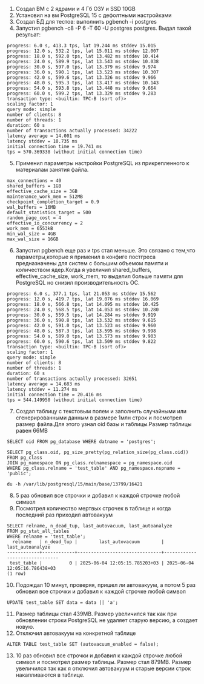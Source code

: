 
1. Создал  ВМ с 2 ядрами и 4 Гб ОЗУ и SSD 10GB
2. Установил на вм PostgreSQL 15 с дефолтными настройками
3. Создал БД для тестов: выполнить pgbench -i postgres
4. Запустил pgbench -c8 -P 6 -T 60 -U postgres postgres. Выдал такой резульат:
```
progress: 6.0 s, 413.3 tps, lat 19.244 ms stddev 15.015
progress: 12.0 s, 532.2 tps, lat 15.011 ms stddev 12.007
progress: 18.0 s, 592.0 tps, lat 13.482 ms stddev 10.414
progress: 24.0 s, 589.9 tps, lat 13.543 ms stddev 10.038
progress: 30.0 s, 597.0 tps, lat 13.379 ms stddev 9.974
progress: 36.0 s, 590.1 tps, lat 13.523 ms stddev 10.307
progress: 42.0 s, 599.6 tps, lat 13.326 ms stddev 9.966
progress: 48.0 s, 595.3 tps, lat 13.417 ms stddev 10.143
progress: 54.0 s, 593.8 tps, lat 13.448 ms stddev 9.664
progress: 60.0 s, 599.2 tps, lat 13.329 ms stddev 9.283
transaction type: <builtin: TPC-B (sort of)>
scaling factor: 1
query mode: simple
number of clients: 8
number of threads: 1
duration: 60 s
number of transactions actually processed: 34222
latency average = 14.001 ms
latency stddev = 10.735 ms
initial connection time = 19.741 ms
tps = 570.369338 (without initial connection time)
```
5. Применил параметры настройки PostgreSQL из прикрепленного к материалам занятия файла.
```
max_connections = 40
shared_buffers = 1GB
effective_cache_size = 3GB
maintenance_work_mem = 512MB
checkpoint_completion_target = 0.9
wal_buffers = 16MB
default_statistics_target = 500
random_page_cost = 4
effective_io_concurrency = 2
work_mem = 6553kB
min_wal_size = 4GB
max_wal_size = 16GB
```
6. Запустил pgbench еще раз и tps стал меньше. Это связано с тем,что параметры,которые я применил в конфиге постгреса предназначены для систем с большим объемом памяти и количеством ядер.Когда я увеличил shared_buffers, effective_cache_size, work_mem, то выделил больше памяти для PostgreSQL но снизил производительность OC.
```
progress: 6.0 s, 377.1 tps, lat 21.053 ms stddev 15.562
progress: 12.0 s, 419.7 tps, lat 19.076 ms stddev 16.069
progress: 18.0 s, 566.8 tps, lat 14.095 ms stddev 10.425
progress: 24.0 s, 568.5 tps, lat 14.053 ms stddev 10.280
progress: 30.0 s, 559.5 tps, lat 14.284 ms stddev 9.919
progress: 36.0 s, 590.8 tps, lat 13.532 ms stddev 9.615
progress: 42.0 s, 591.0 tps, lat 13.523 ms stddev 9.960
progress: 48.0 s, 587.3 tps, lat 13.595 ms stddev 9.998
progress: 54.0 s, 589.0 tps, lat 13.573 ms stddev 9.903
progress: 60.0 s, 590.6 tps, lat 13.509 ms stddev 9.822
transaction type: <builtin: TPC-B (sort of)>
scaling factor: 1
query mode: simple
number of clients: 8
number of threads: 1
duration: 60 s
number of transactions actually processed: 32651
latency average = 14.683 ms
latency stddev = 11.274 ms
initial connection time = 20.416 ms
tps = 544.149950 (without initial connection time)
```
7. Создал таблицу с текстовым полем и заполнить случайными или сгенерированными данным в размере 1млн строк и посмотрел размер файла.Для этого узнал oid базы и таблицы.Размер таблицы равен 66MB
```
SELECT oid FROM pg_database WHERE datname = 'postgres';

SELECT pg_class.oid, pg_size_pretty(pg_relation_size(pg_class.oid))
FROM pg_class
JOIN pg_namespace ON pg_class.relnamespace = pg_namespace.oid
WHERE pg_class.relname = 'test_table' AND pg_namespace.nspname = 'public';

du -h /var/lib/postgresql/15/main/base/13799/16421
```
8.  5 раз обновил все строчки и добавил к каждой строчке любой символ
9. Посмотрел количество мертвых строчек в таблице и когда последний раз приходил автовакуум
```
SELECT relname, n_dead_tup, last_autovacuum, last_autoanalyze
FROM pg_stat_all_tables
WHERE relname = 'test_table';
  relname   | n_dead_tup |        last_autovacuum        |       last_autoanalyze
------------+------------+-------------------------------+-------------------------------
 test_table |          0 | 2025-06-04 12:05:15.785203+03 | 2025-06-04 12:05:16.786438+03
(1 row)

```
10. Подождал 10 минут, проверяя, пришел ли автовакуум, а потом 5 раз обновил все строчки и добавил к каждой строчке любой символ
```
UPDATE test_table SET data = data || 'a';
```
11.  Размер таблицы стал  439MB. Размер увеличился так как при обновлении строки PostgreSQL не удаляет старую версию, а создает новую.
12. Отключил автовакуум на конкретной таблице
```
ALTER TABLE test_table SET (autovacuum_enabled = false);
```
13. 10 раз обновил все строчки и добавил к каждой строчке любой символ и посмотрел размер таблицы. Размер стал 879MB. Размер увеличился так как я отключил автовакуум и старые версии строк накапливаются в таблице.



